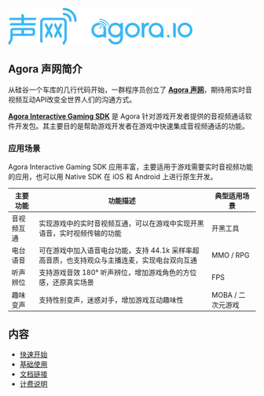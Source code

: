 
![](image/agora-logo.jpg)

## Agora 声网简介
从硅谷一个车库的几行代码开始，一群程序员创立了 [**Agora 声网**](https://www.agora.io/cn/)，期待用实时音视频互动API改变全世界人们的沟通方式。

[**Agora Interactive Gaming SDK**](https://docs.agora.io/cn/Interactive%20Gaming/product_gaming?platform=All%20Platforms) 是 Agora 针对游戏开发者提供的音视频通话软件开发包。其主要目的是帮助游戏开发者在游戏中快速集成音视频通话的功能。

### 应用场景
Agora Interactive Gaming SDK 应用丰富，主要适用于游戏需要实时音视频功能的应用，也可以用 Native SDK 在 iOS 和 Android 上进行原生开发。

| 主要功能 | 功能描述 | 典型适用场景 |
| --- | --- | --- |
| 音视频互通 | 实现游戏中的实时音视频互通，可以在游戏中实现开黑语音，实时视频传输的功能 | 开黑工具 |
| 电台语音 | 可在游戏中加入语音电台功能，支持 44.1k 采样率超高音质，也支持观众与主播连麦，实现电台双向互通 | MMO / RPG |
| 听声辨位 | 支持游戏音效 180° 听声辨位，增加游戏角色的方位感，还原真实场景 | FPS |
| 趣味变声 | 支持性别变声，迷惑对手，增加游戏互动趣味性 |  MOBA / 二次元游戏 |


## 内容

- [快速开始](quick-start.md)
- [基础使用](basic-user-guide.md)
- [文档链接](docs-link.md)
- [计费说明](billing-info.md)


